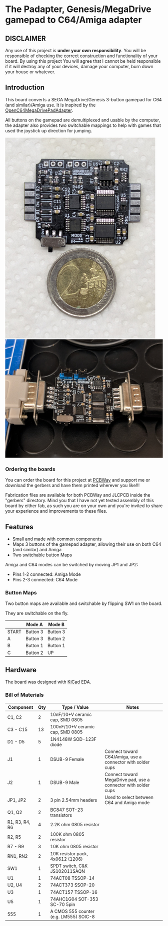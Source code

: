 # The Padapter, Genesis/MegaDrive gamepad to C64/Amiga adapter

## DISCLAIMER

Any use of this project is **under your own responsibility**.
You will be responsible of checking the correct construction and functionality of your board.
By using this project You will agree that I cannot be held responsible if it will destroy any of your devices, damage your computer, burn down your house or whatever.

## Introduction

This board converts a SEGA MegaDrive/Genesis 3-button gamepad for C64 (and similar)/Amiga use. It is inspired by the [OpenC64MegaDrivePadAdapter](https://github.com/SukkoPera/OpenC64MegaDrivePadAdapter).

All buttons on the gamepad are demultiplexed and usable by the computer, the adapter also provides two switchable mappings to help with games that used the joystick up direction for jumping.

![Rev. 1 partially assembled and compared to a 2 EUR coin](pics/comparison.jpg)
![Rev. 1 assembled and connected to a gamepad and an extender](pics/assembled.jpg)

### Ordering the boards

You can order the board for this project at [PCBWay](https://www.pcbway.com/project/shareproject/The_Padapter_6d3f13b7.html) and support me or download 
the gerbers and have them printed wherever you like!!!

Fabrication files are available for both PCBWay and JLCPCB inside the "gerbers" directory. Mind you that I have not yet tested assembly
of this board by either fab, as such you are on your own and you're invited to share your experience and improvements to these files.

## Features

- Small and made with common components
- Maps 3 buttons of the gamepad adapter, allowing their use on both C64 (and similar) and Amiga
- Two switchable button Maps

Amiga and C64 modes can be switched by moving JP1 and JP2:
- Pins 1-2 connected: Amiga Mode
- Pins 2-3 connected: C64 Mode

### Button Maps

Two button maps are available and switchable by flipping SW1 on the board.

They are switchable on the fly.

|              | Mode A   | Mode B   |
| ------------ | -------- | -------- |
| START        | Button 3 | Button 3 |
| A            | Button 3 | Button 2 |
| B            | Button 1 | Button 1 |
| C            | Button 2 | UP       |

## Hardware

The board was designed with [KiCad](https://kicad.org/) EDA.

### Bill of Materials

| Component              | Qty | Type / Value                                            | Notes                                                                |
| ---------------------- | --- | ------------------------------------------------------- | -------------------------------------------------------------------- |
| C1, C2                 |  2  | 10nF/10+V ceramic cap, SMD 0805                         |                                                                      |
| C3 - C15               | 13  | 100nF/10+V ceramic cap, SMD 0805                        |                                                                      |
| D1 - D5                |  5  | 1N4148W SOD-123F diode                                  |                                                                      |
| J1                     |  1  | DSUB-9 Female                                           | Connect toward C64/Amiga, use a connector with solder cups           |
| J2                     |  1  | DSUB-9 Male                                             | Connect toward MegaDrive pad, use a connector with solder cups       |
| JP1, JP2               |  2  | 3 pin 2.54mm headers                                    | Used to select between C64 and Amiga mode                            |
| Q1, Q2                 |  2  | BC847 SOT-23 transistors                                |                                                                      |
| R1, R3, R4, R6         |  4  | 2.2K ohm 0805 resistor                                  |                                                                      |
| R2, R5                 |  2  | 100K ohm 0805 resistor                                  |                                                                      |
| R7 - R9                |  3  | 10K ohm 0805 resistor                                   |                                                                      |
| RN1, RN2               |  2  | 10K resistor pack, 4x0612 (1206)                        |                                                                      |
| SW1                    |  1  | SPDT switch, C&K JS102011SAQN                           |                                                                      |
| U1                     |  1  | 74ACT08 TSSOP-14                                        |                                                                      |
| U2, U4                 |  2  | 74ACT373 SSOP-20                                        |                                                                      |
| U3                     |  1  | 74ACT157 TSSOP-16                                       |                                                                      |
| U5                     |  1  | 74AHC1G04 SOT-353 SC-70 5pin                            |                                                                      |
| 555                    |  1  | A CMOS 555 counter (e.g. LM555) SOIC-8                  |                                                                      |

